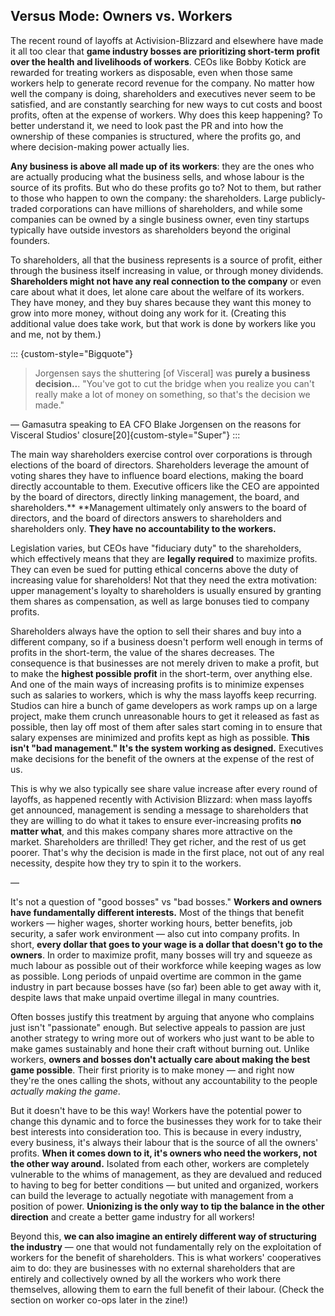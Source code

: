 ## Versus Mode: Owners vs. Workers

The recent round of layoffs at Activision-Blizzard and elsewhere have made it
all too clear that **game industry bosses are prioritizing short-term profit
over the health and livelihoods of workers**. CEOs like Bobby Kotick are
rewarded for treating workers as disposable, even when those same workers help
to generate record revenue for the company. No matter how well the company is
doing, shareholders and executives never seem to be satisfied, and are
constantly searching for new ways to cut costs and boost profits, often at the
expense of workers. Why does this keep happening? To better understand it, we
need to look past the PR and into how the ownership of these companies is
structured, where the profits go, and where decision-making power actually lies.

**Any business is above all made up of its workers**: they are the ones who are
actually producing what the business sells, and whose labour is the source of
its profits. But who do these profits go to? Not to them, but rather to those
who happen to own the company: the shareholders. Large publicly-traded
corporations can have millions of shareholders, and while some companies can be
owned by a single business owner, even tiny startups typically have outside
investors as shareholders beyond the original founders.

To shareholders, all that the business represents is a source of profit, either
through the business itself increasing in value, or through money dividends.
**Shareholders might not have any real connection to the company** or even care
about what it does, let alone care about the welfare of its workers. They have
money, and they buy shares because they want this money to grow into more money,
without doing any work for it. (Creating this additional value does take work,
but that work is done by workers like you and me, not by them.)

::: {custom-style="Bigquote"}
> Jorgensen says the shuttering [of Visceral] was **purely a business
> decision..**. "You've got to cut the bridge when you realize you can't really
> make a lot of money on something, so that's the decision we made."

— Gamasutra speaking to EA CFO Blake Jorgensen on the reasons for Visceral
Studios' closure[20]{custom-style="Super"}
:::

The main way shareholders exercise control over corporations is through
elections of the board of directors. Shareholders leverage the amount of voting
shares they have to influence board elections, making the board directly
accountable to them. Executive officers like the CEO are appointed by the board
of directors, directly linking management, the board, and shareholders.**
**Management ultimately only answers to the board of directors, and the board of
directors answers to shareholders and shareholders only.  **They have no
accountability to the workers.**

Legislation varies, but CEOs have "fiduciary duty" to the shareholders, which
effectively means that they are **legally required** to maximize profits. They
can even be sued for putting ethical concerns above the duty of increasing value
for shareholders! Not that they need the extra motivation: upper management's
loyalty to shareholders is usually ensured by granting them shares as
compensation, as well as large bonuses tied to company profits.

Shareholders always have the option to sell their shares and buy into a
different company, so if a business doesn't perform well enough in terms of
profits in the short-term, the value of the shares decreases. The consequence is
that businesses are not merely driven to make a profit, but to make the
**highest possible profit** in the short-term, over anything else. And one of
the main ways of increasing profits is to minimize expenses such as salaries to
workers, which is why the mass layoffs keep recurring. Studios can hire a bunch
of game developers as work ramps up on a large project, make them crunch
unreasonable hours to get it released as fast as possible, then lay off most of
them after sales start coming in to ensure that salary expenses are minimized
and profits kept as high as possible. **This isn't "bad management." It's the
system working as designed.** Executives make decisions for the benefit of the
owners at the expense of the rest of us.

This is why we also typically see share value increase after every round of
layoffs, as happened recently with Activision Blizzard: when mass layoffs get
announced, management is sending a message to shareholders that they are willing
to do what it takes to ensure ever-increasing profits **no matter what**, and
this makes company shares more attractive on the market. Shareholders are
thrilled! They get richer, and the rest of us get poorer. That's why the
decision is made in the first place, not out of any real necessity, despite how
they try to spin it to the workers.

—

It's not a question of "good bosses" vs "bad bosses." **Workers and owners have
fundamentally different interests.** Most of the things that benefit workers —
higher wages, shorter working hours, better benefits, job security, a safer work
environment — also cut into company profits. In short, **every dollar that goes
to your wage is a dollar that doesn't go to the owners**. In order to maximize
profit, many bosses will try and squeeze as much labour as possible out of their
workforce while keeping wages as low as possible. Long periods of unpaid
overtime are common in the game industry in part because bosses have (so far)
been able to get away with it, despite laws that make unpaid overtime illegal in
many countries.

Often bosses justify this treatment by arguing that anyone who complains just
isn't "passionate" enough. But selective appeals to passion are just another
strategy to wring more out of workers who just want to be able to make games
sustainably and hone their craft without burning out. Unlike workers, **owners
and bosses don't actually care about making the best game possible**. Their
first priority is to make money — and right now they're the ones calling the
shots, without any accountability to the people _actually making the game_.

But it doesn't have to be this way! Workers have the potential power to change
this dynamic and to force the businesses they work for to take their best
interests into consideration too. This is because in every industry, every
business, it's always their labour that is the source of all the owners'
profits. **When it comes down to it, it's owners who need the workers, not the
other way around.** Isolated from each other, workers are completely vulnerable
to the whims of management, as they are devalued and reduced to having to beg
for better conditions — but united and organized, workers can build the leverage
to actually negotiate with management from a position of power. **Unionizing is
the only way to tip the balance in the other direction** and create a better
game industry for all workers!

Beyond this, **we can also imagine an entirely different way of structuring the
industry** — one that would not fundamentally rely on the exploitation of
workers for the benefit of shareholders. This is what workers' cooperatives aim
to do: they are businesses with no external shareholders that are entirely and
collectively owned by all the workers who work there themselves, allowing them
to earn the full benefit of their labour. (Check the section on worker co-ops
later in the zine!)
